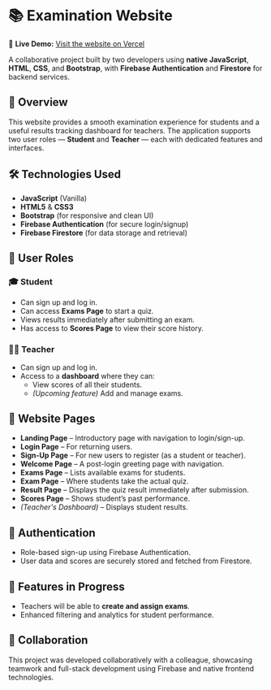 # 📚 Examination Website

🔗 **Live Demo:** [Visit the website on Vercel](https://examination-website-rho.vercel.app/pages/welcome-page.html)

A collaborative project built by two developers using **native JavaScript**, **HTML**, **CSS**, and **Bootstrap**, with **Firebase Authentication** and **Firestore** for backend services.

## 🚀 Overview

This website provides a smooth examination experience for students and a useful results tracking dashboard for teachers. The application supports two user roles — **Student** and **Teacher** — each with dedicated features and interfaces.

## 🛠️ Technologies Used

- **JavaScript** (Vanilla)
- **HTML5** & **CSS3**
- **Bootstrap** (for responsive and clean UI)
- **Firebase Authentication** (for secure login/signup)
- **Firebase Firestore** (for data storage and retrieval)

## 👥 User Roles

### 🎓 Student

- Can sign up and log in.
- Can access **Exams Page** to start a quiz.
- Views results immediately after submitting an exam.
- Has access to **Scores Page** to view their score history.

### 👨‍🏫 Teacher

- Can sign up and log in.
- Access to a **dashboard** where they can:
  - View scores of all their students.
  - *(Upcoming feature)* Add and manage exams.

## 🧭 Website Pages

- **Landing Page** – Introductory page with navigation to login/sign-up.
- **Login Page** – For returning users.
- **Sign-Up Page** – For new users to register (as a student or teacher).
- **Welcome Page** – A post-login greeting page with navigation.
- **Exams Page** – Lists available exams for students.
- **Exam Page** – Where students take the actual quiz.
- **Result Page** – Displays the quiz result immediately after submission.
- **Scores Page** – Shows student’s past performance.
- *(Teacher's Dashboard)* – Displays student results.

## 🔐 Authentication

- Role-based sign-up using Firebase Authentication.
- User data and scores are securely stored and fetched from Firestore.

## 🧪 Features in Progress

- Teachers will be able to **create and assign exams**.
- Enhanced filtering and analytics for student performance.

## 🤝 Collaboration

This project was developed collaboratively with a colleague, showcasing teamwork and full-stack development using Firebase and native frontend technologies.

